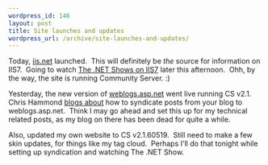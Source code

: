 ```yaml
--- 
wordpress_id: 146
layout: post
title: Site launches and updates
wordpress_url: /archive/site-launches-and-updates/
---
```


<P>Today, <A href="http://www.iis.net">iis.net</A> launched.&nbsp; This will definitely be <EM>the</EM> source for information on IIS7.&nbsp; Going to watch <A href="http://www.iis.net/News/Item.aspx?i=1045">The .NET Shows on IIS7</A> later this afternoon.&nbsp; Ohh, by the way, the site is running Community Server. :)</P>
<P>Yesterday, the new version of <A href="http://weblogs.asp.net/">weblogs.asp.net</A> went live running CS v2.1.&nbsp; Chris Hammond <A href="http://weblogs.asp.net/christoc/archive/2006/05/22/enable-communityserver-cross-posting.aspx">blogs about</A> how to syndicate posts from your blog to weblogs.asp.net.&nbsp; Think I may go ahead and set this up for my technical related posts, as my blog on there has been dead for quite a while.</P>
<P>Also, updated my own website to CS v2.1.60519.&nbsp; Still need to make a few skin updates, for things like my tag cloud.&nbsp; Perhaps I'll do that tonight while setting up syndication and watching The .NET Show.</P>
         
